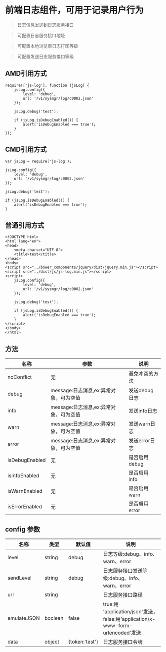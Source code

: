 # 前端日志组件，可用于记录用户行为

> 日志信息发送到日志服务接口

> 可配置日志服务接口地址

> 可配置本地浏览器日志打印等级

> 可配置发送日志服务接口等级

## AMD引用方式

```
require(['js-log'], function (jsLog) {
    jsLog.config({
        level: 'debug',
        url: '/v1/sysmgr/log/c0002.json'
    });

    jsLog.debug('test');

    if (jsLog.isDebugEnabled()) {
        alert('isDebugEnabled === true');
    }
});
```

## CMD引用方式

```
var jsLog = require('js-log');

jsLog.config({
    level: 'debug',
    url: '/v1/sysmgr/log/c0002.json'
});

jsLog.debug('test');

if (jsLog.isDebugEnabled()) {
    alert('isDebugEnabled === true');
}
```

## 普通引用方式

```
<!DOCTYPE html>
<html lang="en">
<head>
    <meta charset="UTF-8">
    <title>test</title>
</head>
<body>
<script src="../bower_components/jquery/dist/jquery.min.js"></script>
<script src="../dist/js/js-log.min.js"></script>
<script>
    jsLog.config({
        level: 'debug',
        url: '/v1/sysmgr/log/c0002.json'
    });

    jsLog.debug('test');

    if (jsLog.isDebugEnabled()) {
        alert('isDebugEnabled === true');
    }
</script>
</body>
</html>
```

## 方法
名称|参数|说明
---|---|---
noConflict|无|避免冲突的方法
debug|message:日志消息,ex:异常对象，可为空值|发送debug日志
info|message:日志消息,ex:异常对象，可为空值|发送info日志
warn|message:日志消息,ex:异常对象，可为空值|发送warn日志
error|message:日志消息,ex:异常对象，可为空值|发送error日志
isDebugEnabled|无|是否启用 debug
isInfoEnabled|无|是否启用 info
isWarnEnabled|无|是否启用 warn
isErrorEnabled|无|是否启用 error

## config 参数

名称|类型|默认值|说明
---|---|---|---
level|string|debug|日志等级:debug、info、warn、error
sendLevel|string|debug|日志服务接口发送等级:debug、info、warn、error
url|string||日志服务接口路径
emulateJSON|boolean|false|true:用 'application/json'发送，false:用'application/x-www-form-urlencoded'发送
data|object|{token:'test'}|日志服务接口令牌